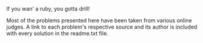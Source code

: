 If you wan' a ruby, you gotta drill!

Most of the problems presented here have been taken from various online judges. A link to each problem's respective source and its author is included with every solution in the readme.txt file.
